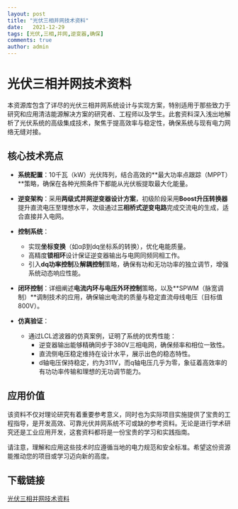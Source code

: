 ```yaml
---
layout: post
title: "光伏三相并网技术资料"
date:   2021-12-29
tags: [光伏,三相,并网,逆变器,确保]
comments: true
author: admin
---
```

# 光伏三相并网技术资料

本资源库包含了详尽的光伏三相并网系统设计与实现方案，特别适用于那些致力于研究和应用清洁能源解决方案的研究者、工程师以及学生。此套资料深入浅出地解析了光伏系统的高级集成技术，聚焦于提高效率与稳定性，确保系统与现有电力网络无缝对接。

## 核心技术亮点

- **系统配置**：10千瓦（kW）光伏阵列，结合高效的**最大功率点跟踪（MPPT）**策略，确保在各种光照条件下都能从光伏板提取最大化能量。
  
- **逆变架构**：采用**两级式并网逆变器设计方案**，初级阶段采用**Boost升压转换器**提升直流电压至理想水平，次级通过**三相桥式逆变电路**完成交流电的生成，适合直接并入电网。

- **控制系统**：
    - 实现**坐标变换**（如αβ到dq坐标系的转换），优化电能质量。
    - 高精度**锁相环**设计保证逆变器输出与电网同频同相工作。
    - 引入**dq功率控制**及**解耦控制**策略，确保有功和无功功率的独立调节，增强系统动态响应性能。
    
- **闭环控制**：详细阐述**电流内环与电压外环控制**策略，以及**SPWM（脉宽调制）**调制技术的应用，确保输出电流的质量与稳定直流母线电压（目标值800V）。

- **仿真验证**：
    - 通过LCL滤波器的仿真案例，证明了系统的优秀性能：
        - 逆变器输出能够精确同步于380V三相电网，确保频率和相位一致性。
        - 直流侧电压稳定维持在设计水平，展示出色的稳态特性。
        - d轴电压保持稳定，约为311V，而q轴电压几乎为零，象征着高效率的有功功率传输和理想的无功调节能力。

## 应用价值
该资料不仅对理论研究有着重要参考意义，同时也为实际项目实施提供了宝贵的工程指导，是开发高效、可靠光伏并网系统不可或缺的参考资料。无论是进行学术研究还是工业应用开发，这套资料都将是一份宝贵的学习和实践指南。

请注意，理解和应用这些技术时应遵循当地的电力规范和安全标准。希望这份资源能推动您的项目或学习迈向新的高度。

## 下载链接

[光伏三相并网技术资料](https://pan.quark.cn/s/734d2a777cb5)